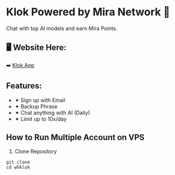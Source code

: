 # Klok Powered by Mira Network 👋

Chat with top AI models and earn Mira Points.

## 🖥 Website Here:
➡️ [Klok App](https://klokapp.ai?referral_code=RTUFNMZR)

## Features:
- ✦ Sign up with Email
- ✦ Backup Phrase
- ✦ Chat anything with AI (Daily)
- ✦ Limit up to 10x/day

## How to Run Multiple Account on VPS
1. Clone Repository
```
git clone 
cd whklok
